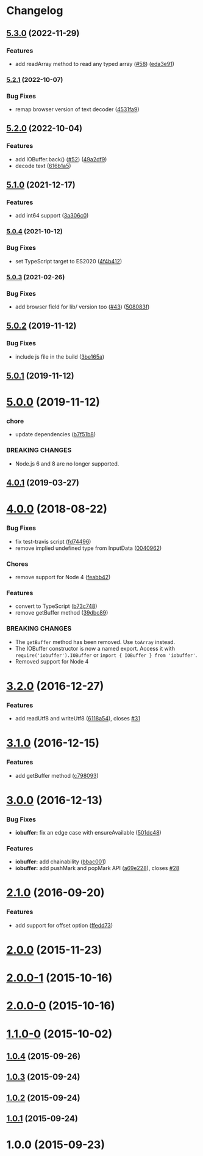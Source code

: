 # Changelog

## [5.3.0](https://www.github.com/image-js/iobuffer/compare/v5.2.1...v5.3.0) (2022-11-29)


### Features

* add readArray method to read any typed array ([#58](https://www.github.com/image-js/iobuffer/issues/58)) ([eda3e91](https://www.github.com/image-js/iobuffer/commit/eda3e918ce93e25c9f0e82e626b48bc01c0960ee))

### [5.2.1](https://www.github.com/image-js/iobuffer/compare/v5.2.0...v5.2.1) (2022-10-07)


### Bug Fixes

* remap browser version of text decoder ([4531fa9](https://www.github.com/image-js/iobuffer/commit/4531fa94120f8984029dbe37574c64986f172469))

## [5.2.0](https://www.github.com/image-js/iobuffer/compare/v5.1.0...v5.2.0) (2022-10-04)


### Features

* add IOBuffer.back() ([#52](https://www.github.com/image-js/iobuffer/issues/52)) ([49a2df9](https://www.github.com/image-js/iobuffer/commit/49a2df924ac512d96d394eecb7fe24fdd2469ead))
* decode text ([616b1a5](https://www.github.com/image-js/iobuffer/commit/616b1a5e841ceb1174a86c6eb87bcffe571aca2f))

## [5.1.0](https://www.github.com/image-js/iobuffer/compare/v5.0.4...v5.1.0) (2021-12-17)


### Features

* add int64 support ([3a306c0](https://www.github.com/image-js/iobuffer/commit/3a306c0d3fb62f88be7ad59ea1d202a623907426))

### [5.0.4](https://www.github.com/image-js/iobuffer/compare/v5.0.3...v5.0.4) (2021-10-12)


### Bug Fixes

* set TypeScript target to ES2020 ([4f4b412](https://www.github.com/image-js/iobuffer/commit/4f4b4120b90d0fcd67e6c36f9bd81ea7cbcd8c3d))

### [5.0.3](https://github.com/image-js/iobuffer/compare/v5.0.2...v5.0.3) (2021-02-26)


### Bug Fixes

* add browser field for lib/ version too ([#43](https://github.com/image-js/iobuffer/issues/43)) ([508083f](https://github.com/image-js/iobuffer/commit/508083f9ea2288df57992d1659cfe78e0b751a38))

## [5.0.2](https://github.com/image-js/iobuffer/compare/v5.0.1...v5.0.2) (2019-11-12)


### Bug Fixes

* include js file in the build ([3be165a](https://github.com/image-js/iobuffer/commit/3be165a05da7c7287c87cd17da87e2ab9549baf8))



## [5.0.1](https://github.com/image-js/iobuffer/compare/v5.0.0...v5.0.1) (2019-11-12)



# [5.0.0](https://github.com/image-js/iobuffer/compare/v4.0.1...v5.0.0) (2019-11-12)


### chore

* update dependencies ([b7f51b8](https://github.com/image-js/iobuffer/commit/b7f51b8b5ca82f6d16e91273e0198f9650207acb))


### BREAKING CHANGES

* Node.js 6 and 8 are no longer supported.



## [4.0.1](https://github.com/image-js/iobuffer/compare/v4.0.0...v4.0.1) (2019-03-27)



<a name="4.0.0"></a>
# [4.0.0](https://github.com/image-js/iobuffer/compare/v3.2.0...v4.0.0) (2018-08-22)


### Bug Fixes

* fix test-travis script ([fd74496](https://github.com/image-js/iobuffer/commit/fd74496))
* remove implied undefined type from InputData ([0040962](https://github.com/image-js/iobuffer/commit/0040962))


### Chores

* remove support for Node 4 ([feabb42](https://github.com/image-js/iobuffer/commit/feabb42))


### Features

* convert to TypeScript ([b73c748](https://github.com/image-js/iobuffer/commit/b73c748))
* remove getBuffer method ([39dbc89](https://github.com/image-js/iobuffer/commit/39dbc89))


### BREAKING CHANGES

* The `getBuffer` method has been removed. Use `toArray` instead.
* The IOBuffer constructor is now a named export. Access it with
`require('iobuffer').IOBuffer` or `import { IOBuffer } from 'iobuffer'`.
* Removed support for Node 4



<a name="3.2.0"></a>
# [3.2.0](https://github.com/image-js/iobuffer/compare/v3.1.0...v3.2.0) (2016-12-27)


### Features

* add readUtf8 and writeUtf8 ([6118a54](https://github.com/image-js/iobuffer/commit/6118a54)), closes [#31](https://github.com/image-js/iobuffer/issues/31)



<a name="3.1.0"></a>
# [3.1.0](https://github.com/image-js/iobuffer/compare/v3.0.0...v3.1.0) (2016-12-15)


### Features

* add getBuffer method ([c798093](https://github.com/image-js/iobuffer/commit/c798093))



<a name="3.0.0"></a>
# [3.0.0](https://github.com/image-js/iobuffer/compare/v2.1.0...v3.0.0) (2016-12-13)


### Bug Fixes

* **iobuffer:** fix an edge case with ensureAvailable ([501dc48](https://github.com/image-js/iobuffer/commit/501dc48))


### Features

* **iobuffer:** add chainability ([bbac001](https://github.com/image-js/iobuffer/commit/bbac001))
* **iobuffer:** add pushMark and popMark API ([a69e228](https://github.com/image-js/iobuffer/commit/a69e228)), closes [#28](https://github.com/image-js/iobuffer/issues/28)



<a name="2.1.0"></a>
# [2.1.0](https://github.com/image-js/iobuffer/compare/v2.0.0...v2.1.0) (2016-09-20)


### Features

* add support for offset option ([ffedd73](https://github.com/image-js/iobuffer/commit/ffedd73))



<a name="2.0.0"></a>
# [2.0.0](https://github.com/image-js/iobuffer/compare/v2.0.0-1...v2.0.0) (2015-11-23)



<a name="2.0.0-1"></a>
# [2.0.0-1](https://github.com/image-js/iobuffer/compare/v2.0.0-0...v2.0.0-1) (2015-10-16)



<a name="2.0.0-0"></a>
# [2.0.0-0](https://github.com/image-js/iobuffer/compare/v1.1.0-0...v2.0.0-0) (2015-10-16)



<a name="1.1.0-0"></a>
# [1.1.0-0](https://github.com/image-js/iobuffer/compare/v1.0.4...v1.1.0-0) (2015-10-02)



<a name="1.0.4"></a>
## [1.0.4](https://github.com/image-js/iobuffer/compare/v1.0.3...v1.0.4) (2015-09-26)



<a name="1.0.3"></a>
## [1.0.3](https://github.com/image-js/iobuffer/compare/v1.0.2...v1.0.3) (2015-09-24)



<a name="1.0.2"></a>
## [1.0.2](https://github.com/image-js/iobuffer/compare/v1.0.1...v1.0.2) (2015-09-24)



<a name="1.0.1"></a>
## [1.0.1](https://github.com/image-js/iobuffer/compare/v1.0.0...v1.0.1) (2015-09-24)



<a name="1.0.0"></a>
# 1.0.0 (2015-09-23)
